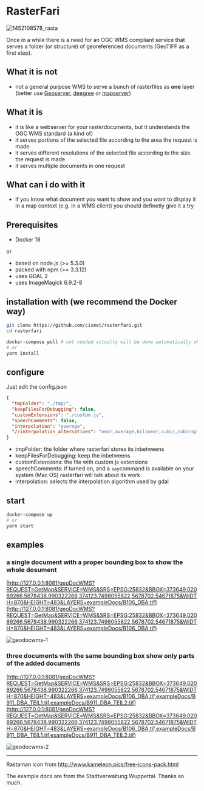 # RasterFari

![1452108578_rasta](https://cloud.githubusercontent.com/assets/837211/12175511/fbe583fa-b562-11e5-9775-b59badbe5e1d.png)

Once in a while there is a need for an OGC WMS compliant service that serves a folder (or structure) of georeferenced documents (GeoTIFF as a first step).

## What it is not

- not a general purpose WMS to serve a bunch of rasterfiles as **one** layer (better use [Geoserver](http://geoserver.org), [deegree](http://www.deegree.org) or [mapserver](http://mapserver.org))

## What it is

- it is like a webserver for your rasterdocuments, but it understands the OGC WMS standard (a kind of)
- it serves portions of the selected file according to the area the request is made
- it serves different resolutions of the selected file according to the size the request is made
- it serves multiple documents in one request

## What can i do with it

- if you know what document you want to show and you want to display it in a map context (e.g. in a WMS client) you should definetly give it a try

## Prerequisites

- Docker 18

or

- based on node.js (>= 5.3.0)
- packed with npm (>= 3.3.12)
- uses GDAL 2
- uses ImageMagick 6.9.2-8

## installation with (we recommend the Docker way)

```bash
git clone https://github.com/cismet/rasterfari.git
cd rasterfari

docker-compose pull # not needed actually will be done automatically when you start
# or
yarn install
```

## configure

Just edit the config.json

```json
{
  "tmpFolder": "./tmp/",
  "keepFilesForDebugging": false,
  "customExtensions": "./custom.js",
  "speechComments": false,
  "interpolation": "average",
  "//interpolation_alternatives": "near,average,bilinear,cubic,cubicspline,lanczos"
}
```

- tmpFolder: the folder where rasterfari stores its inbetweens
- keepFilesForDebugging: keep the inbetweens
- customExtensions: the file with custom js extensions
- speechComments: if turned on, and a `say`command is available on your system (Mac OS) rasterfari will talk about its work
- interpolation: selects the interpolation algorithm used by gdal

## start

```bash
docker-compose up
# or
yarn start
```

## examples

### a single document with a proper bounding box to show the whole dosument

[http://127.0.0.1:8081/geoDocWMS?REQUEST=GetMap&SERVICE=WMS&SRS=EPSG:25832&BBOX=373649.02089266,5678438.990322266,374123.7498055822,5678702.54671875&WIDTH=870&HEIGHT=483&LAYERS=exampleDocs/B106_DBA.tif](http://127.0.0.1:8081/geoDocWMS?REQUEST=GetMap&SERVICE=WMS&SRS=EPSG:25832&BBOX=373649.02089266,5678438.990322266,374123.7498055822,5678702.54671875&WIDTH=870&HEIGHT=483&LAYERS=exampleDocs/B106_DBA.tif)

![geodocwms-1](https://cloud.githubusercontent.com/assets/837211/12216378/6a957b0c-b6df-11e5-9731-cd51eb241db3.png)

### three documents with the same bounding box show only parts of the added documents

[http://127.0.0.1:8081/geoDocWMS?REQUEST=GetMap&SERVICE=WMS&SRS=EPSG:25832&BBOX=373649.02089266,5678438.990322266,374123.7498055822,5678702.54671875&WIDTH=870&HEIGHT=483&LAYERS=exampleDocs/B106_DBA.tif,exampleDocs/B911_DBA_TEIL1.tif,exampleDocs/B911_DBA_TEIL2.tif](http://127.0.0.1:8081/geoDocWMS?REQUEST=GetMap&SERVICE=WMS&SRS=EPSG:25832&BBOX=373649.02089266,5678438.990322266,374123.7498055822,5678702.54671875&WIDTH=870&HEIGHT=483&LAYERS=exampleDocs/B106_DBA.tif,exampleDocs/B911_DBA_TEIL1.tif,exampleDocs/B911_DBA_TEIL2.tif)

![geodocwms-2](https://cloud.githubusercontent.com/assets/837211/12216385/825b020c-b6df-11e5-8088-83ba85750448.png)

---

Rastaman icon from http://www.kameleon.pics/free-icons-pack.html

The example docs are from the Stadtverwaltung Wuppertal. Thanks so much.
